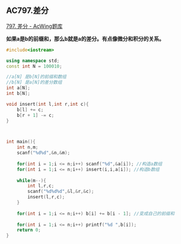 ## AC797.差分

[797. 差分 - AcWing题库](https://www.acwing.com/problem/content/799/)

**如果a是b的前缀和，那么b就是a的差分。有点像微分和积分的关系。**

```c++
#include<iostream>

using namespace std;
const int N = 100010;

//a[N] 是b[N]的前缀和数组
//b[N] 是a[N]的差分数组
int a[N];   
int b[N]; 

void insert(int l,int r,int c){
    b[l] += c;
    b[r + 1] -= c;
}



int main(){
    int n,m;
    scanf("%d%d",&n,&m);
    
    for(int i = 1;i <= n;i++) scanf("%d",&a[i]); //构造a数组
    for(int i = 1;i <= n;i++) insert(i,i,a[i]); //构造b数组
    
    while(m--){
        int l,r,c;
        scanf("%d%d%d",&l,&r,&c);
        insert(l,r,c);
    }
    
    for(int i = 1;i <= n;i++) b[i] += b[i - 1]; //变成自己的前缀和
    
    for(int i = 1;i <= n;i++) printf("%d ",b[i]);    
    return 0;
}
```

